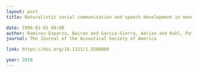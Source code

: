```yaml
---
layout: post
title: Naturalistic social communication and speech development in monolingual and bilingual infants.

date: 1996-01-01 00:00
author: Ramirez‐Esparza, Nairan and Garcia‐Sierra, Adrian and Kuhl, Patricia K
journal: The Journal of the Acoustical Society of America

link: https://doi.org/10.1121/1.3508809

year: 2010
---
```



